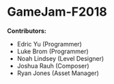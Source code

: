 # GameJam-F2018

**Contributors:**
- Edric Yu (Programmer)
- Luke Brom (Programmer)
- Noah Lindsey (Level Designer)
- Joshua Rauh (Composer)
- Ryan Jones (Asset Manager)
